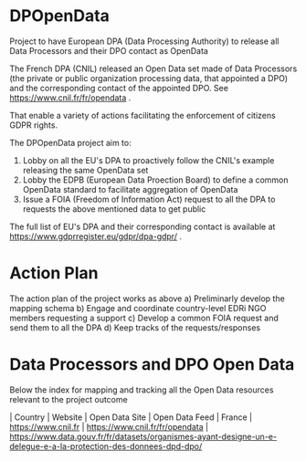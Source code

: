 # DPOpenData
Project to have European DPA (Data Processing Authority) to release all Data Processors and their DPO contact as OpenData

The French DPA (CNIL) released an Open Data set made of Data Processors (the private or public organization processing data, that appointed a DPO) and the corresponding contact of the appointed DPO. See https://www.cnil.fr/fr/opendata .

That enable a variety of actions facilitating the enforcement of citizens GDPR rights.

The DPOpenData project aim to:

1. Lobby on all the EU's DPA to proactively follow the CNIL's example releasing the same OpenData set
2. Lobby the EDPB (European Data Proection Board) to define a common OpenData standard to facilitate aggregation of OpenData
2. Issue a FOIA (Freedom of Information Act) request to all the DPA to requests the above mentioned data to get public

The full list of EU's DPA and their corresponding contact is available at https://www.gdprregister.eu/gdpr/dpa-gdpr/ .

# Action Plan
The action plan of the project works as above
a) Preliminarly develop the mapping schema
b) Engage and coordinate country-level EDRi NGO members requesting a support 
c) Develop a common FOIA request and send them to all the DPA
d) Keep tracks of the requests/responses 


# Data Processors and DPO Open Data
Below the index for mapping and tracking all the Open Data resources relevant to the project outcome

| Country | Website  | Open Data Site | Open Data Feed
| France | https://www.cnil.fr | https://www.cnil.fr/fr/opendata | https://www.data.gouv.fr/fr/datasets/organismes-ayant-designe-un-e-delegue-e-a-la-protection-des-donnees-dpd-dpo/

